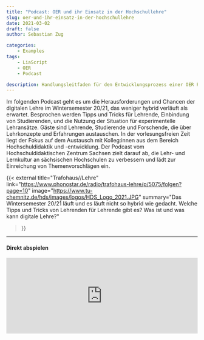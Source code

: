 ```yaml
---
title: "Podcast: OER und ihr Einsatz in der Hochschullehre"
slug: oer-und-ihr-einsatz-in-der-hochschullehre
date: 2021-03-02
draft: false
author: Sebastian Zug

categories:
    - Examples
tags:
    - LiaScript
    - OER
    - Podcast

description: Handlungsleitfaden für den Entwicklungsprozess einer OER Policy mit konkreten Tipps und Materialien veröffentlicht.
---
```


Im folgenden Podcast geht es um die Herausforderungen und Chancen der digitalen Lehre im Wintersemester 20/21, das weniger hybrid verläuft als erwartet. Besprochen werden Tipps und Tricks für Lehrende, Einbindung von Studierenden, und die Nutzung der Situation für experimentelle Lehransätze. Gäste sind Lehrende, Studierende und Forschende, die über Lehrkonzepte und Erfahrungen austauschen. In der vorlesungsfreien Zeit liegt der Fokus auf dem Austausch mit Kolleg:innen aus dem Bereich Hochschuldidaktik und -entwicklung. Der Podcast vom Hochschuldidaktischen Zentrum Sachsen zielt darauf ab, die Lehr- und Lernkultur an sächsischen Hochschulen zu verbessern und lädt zur Einreichung von Themenvorschlägen ein.

{{< external
title="Trafohaus//Lehre"
link="https://www.phonostar.de/radio/trafohaus-lehre/p/5075/folgen?page=10"
image="https://www.tu-chemnitz.de/hds/images/logos/HDS_Logo_2021.JPG"
summary="Das Wintersemester 20/21 läuft und es läuft nicht so hybrid wie gedacht. Welche Tipps und Tricks von Lehrenden für Lehrende gibt es? Was ist und was kann digitale Lehre?"
>}}

---

#### Direkt abspielen

<iframe src="https://player.phonostar.de/?p=5075&i=37" width="100%" height="200" frameborder="0" scrolling="no"></iframe>
